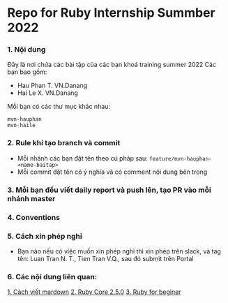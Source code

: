 # Repo for Ruby Internship Summber 2022

### 1. Nội dung
Đây là nơi chứa các bài tập của các bạn khoá training summer 2022
Các bạn bao gồm:
- Hau Phan T. VN.Danang
- Hai Le X. VN.Danang

Mỗi bạn có các thư mục khác nhau:
```
mvn-hauphan
mvn-haile
```

### 2. Rule khi tạo branch và commit
- Mỗi nhánh các bạn đặt tên theo cú pháp sau: `feature/mvn-hauphan-<name-baitap>`
- Mỗi commit đặt tên có ý nghĩa và có comment nội dung bên trong

### 3. Mỗi bạn đều viết daily report và push lên, tạo PR vào mỗi nhánh master

### 4. Conventions

### 5. Cách xin phép nghỉ
- Bạn nào nếu có việc muốn xin phép nghỉ thì xin phép trên slack, và tag tên: Luan Tran N. T., Tien Tran V.Q., sau đó submit trên Portal

### 6. Các nội dung liên quan:
[1. Cách viết mardown](https://marxi.co/)
[2. Ruby Core 2.5.0](https://ruby-doc.org/core-2.5.0/)
[3. Ruby for beginer](http://ruby-for-beginners.rubymonstas.org/)
